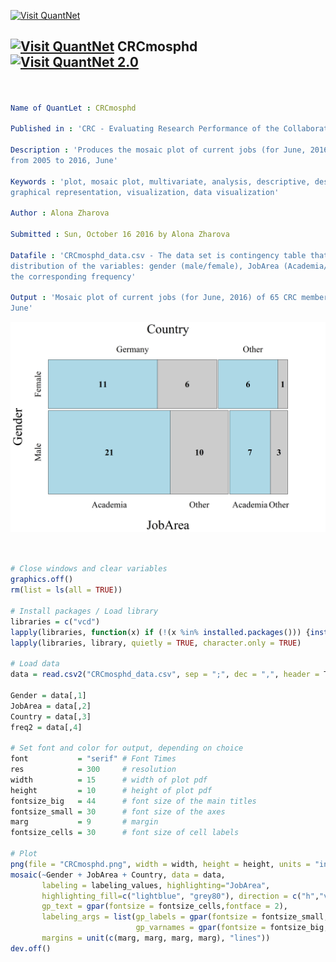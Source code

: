 ﻿
[<img src="https://github.com/QuantLet/Styleguide-and-Validation-procedure/blob/master/pictures/banner.png" alt="Visit QuantNet">](http://quantlet.de/index.php?p=info)

## [<img src="https://github.com/QuantLet/Styleguide-and-Validation-procedure/blob/master/pictures/qloqo.png" alt="Visit QuantNet">](http://quantlet.de/) **CRCmosphd** [<img src="https://github.com/QuantLet/Styleguide-and-Validation-procedure/blob/master/pictures/QN2.png" width="60" alt="Visit QuantNet 2.0">](http://quantlet.de/d3/ia)


```yaml


Name of QuantLet : CRCmosphd

Published in : 'CRC - Evaluating Research Performance of the Collaborative Research Center 649'

Description : 'Produces the mosaic plot of current jobs (for June, 2016) of CRC members who defended their PhD 
from 2005 to 2016, June'

Keywords : 'plot, mosaic plot, multivariate, analysis, descriptive, descriptive-methods, distribution, 
graphical representation, visualization, data visualization'

Author : Alona Zharova

Submitted : Sun, October 16 2016 by Alona Zharova

Datafile : 'CRCmosphd_data.csv - The data set is contingency table that displays the multivariate frequency 
distribution of the variables: gender (male/female), JobArea (Academia/Other), Country (Germany/Other) and 
the corresponding frequency'

Output : 'Mosaic plot of current jobs (for June, 2016) of 65 CRC members who defended their PhD from 2005 to 2016, 
June'


```

![Picture1](CRCmosphd.png)


```r


# Close windows and clear variables
graphics.off()
rm(list = ls(all = TRUE))

# Install packages / Load library
libraries = c("vcd")
lapply(libraries, function(x) if (!(x %in% installed.packages())) {install.packages(x)})
lapply(libraries, library, quietly = TRUE, character.only = TRUE)

# Load data
data = read.csv2("CRCmosphd_data.csv", sep = ";", dec = ",", header = T, stringsAsFactors = FALSE)

Gender = data[,1]
JobArea = data[,2]
Country = data[,3]
freq2 = data[,4]

# Set font and color for output, depending on choice
font           = "serif" # Font Times
res            = 300     # resolution
width          = 15      # width of plot pdf
height         = 10      # height of plot pdf
fontsize_big   = 44      # font size of the main titles
fontsize_small = 30      # font size of the axes
marg           = 9       # margin
fontsize_cells = 30      # font size of cell labels

# Plot
png(file = "CRCmosphd.png", width = width, height = height, units = "in", res = res, family = font)
mosaic(~Gender + JobArea + Country, data = data,  
       labeling = labeling_values, highlighting="JobArea", 
       highlighting_fill=c("lightblue", "grey80"), direction = c("h","v", "v"),
       gp_text = gpar(fontsize = fontsize_cells,fontface = 2), 
       labeling_args = list(gp_labels = gpar(fontsize = fontsize_small, fontface = 1, fontfamily = font), 
                            gp_varnames = gpar(fontsize = fontsize_big, fontface = 1, fontfamily = font)),
       margins = unit(c(marg, marg, marg, marg), "lines"))
dev.off() 



```
